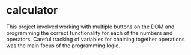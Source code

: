 # calculator

This project involved working with multiple buttons on the DOM and programming the correct functionality for each of the numbers and operators. Careful tracking of variables for chaining together operations was the main focus of the programming logic.
